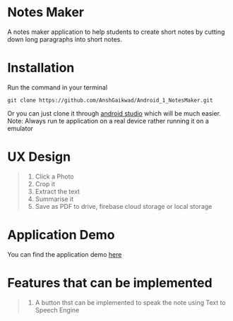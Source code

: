 # Notes Maker
A notes maker application to help students to create short notes by cutting down long paragraphs into short notes. 

# Installation
Run the command in your terminal
```
git clone https://github.com/AnshGaikwad/Android_1_NotesMaker.git
```
Or you can just clone it through [android studio](https://developer.android.com/studio) which will be much easier.
Note: Always run te application on a real device rather running it on a emulator

# UX Design
> 1. Click a Photo
> 2. Crop it
> 3. Extract the text
> 4. Summarise it
> 5. Save as PDF to drive, firebase cloud storage or local storage

# Application Demo
You can find the application demo [here](https://www.youtube.com/watch?v=f7Nfe-0recM&feature=youtu.be)

# Features that can be implemented
> 1. A button thst can be implemented to speak the note using Text to Speech Engine


